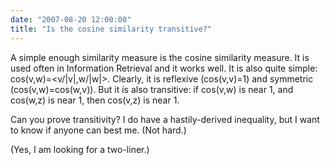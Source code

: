 ```yaml
---
date: "2007-08-20 12:00:00"
title: "Is the cosine similarity transitive?"
---
```




A simple enough similarity measure is the cosine similarity measure. It is used often in Information Retrieval and it works well. It is also quite simple: cos(v,w)=&lt;v/|v|,w/|w|>.
Clearly, it is reflexive (cos(v,v)=1) and symmetric (cos(v,w)=cos(w,v)). But it is also transitive: if cos(v,w) is near 1, and cos(w,z) is near 1, then cos(v,z) is near 1.

Can you prove transitivity?
I do have a hastily-derived inequality, but I want to know if anyone can best me. (Not hard.)

(Yes, I am looking for a two-liner.)

